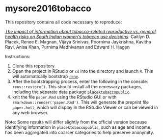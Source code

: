 # mysore2016tobacco

This repository contains all code necessary to reproduce:

[*The impact of information about tobacco-related reproductive vs. general health risks on South Indian women's tobacco use decisions*](https://grasshoppermouse.github.io/mysore2016tobacco/). Caitlyn D. Placek, Renee E. Magnan, Vijaya Srinivas, Poornima Jaykrishna, Kavitha Ravi, Anisa Khan, Purnima Madhivanan and Edward H. Hagen

Instructions:

1. Clone this repository
2. Open the project in RStudio or `cd` into the directory and launch `R`. This will automatically bootstrap [`renv`](https://rstudio.github.io/renv/index.html).
3. After the bootstrapping process, enter the following in the console: `renv::restore()`. This should install all the necessary packages, including the separate data package [`placektobaccopublic`](https://github.com/grasshoppermouse/placektobaccopublic).
4. knit the file `paper.Rmd` using the RStudio GUI or with `rmarkdown::render('paper.Rmd')`. This will generate the preprint file `paper.hmtl`, which will display in the RStudio Viewer or can be viewed in any web browser.

Note: Some results will differ slightly from the official version because identifying information in `placektobaccopublic`, such as age and income, has been aggregated into coarser categories to help preserve anonymity.